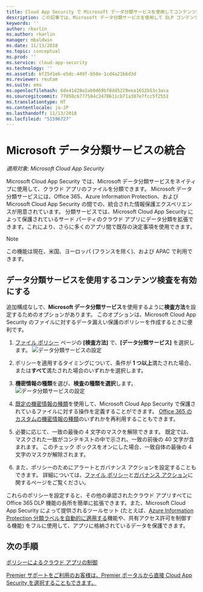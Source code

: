 ```yaml
---
title: Cloud App Security で Microsoft データ分類サービスを使用してコンテンツ検査を実行する方法 | Microsoft Docs
description: この記事では、Microsoft データ分類サービスを使用して DLP コンテンツ検査を実行する場合に Microsoft Cloud App Security で従うプロセスについて説明します。
keywords: ''
author: rkarlin
ms.author: rkarlin
manager: mbaldwin
ms.date: 11/13/2018
ms.topic: conceptual
ms.prod: ''
ms.service: cloud-app-security
ms.technology: ''
ms.assetid: bf25d1e6-e5dc-449f-b50e-1cd4a21b6d3d
ms.reviewer: reutam
ms.suite: ems
ms.openlocfilehash: 6de41d28e2ab9469bf8dd5229eea1652b53c3aca
ms.sourcegitcommit: 77850c6777504c2478611cb71a387e7fcc5f2551
ms.translationtype: HT
ms.contentlocale: ja-JP
ms.lasthandoff: 11/13/2018
ms.locfileid: "51596727"
---
```

# <a name="microsoft-data-classification-services-integration"></a>Microsoft データ分類サービスの統合

*適用対象: Microsoft Cloud App Security*

Microsoft Cloud App Security では、Microsoft データ分類サービスをネイティブに使用して、クラウド アプリのファイルを分類できます。 Microsoft データ分類サービスには、Office 365、Azure Information Protection、および Microsoft Cloud App Security の間での、統合された情報保護エクスペリエンスが用意されています。 分類サービスでは、Microsoft Cloud App Security によって保護されているサード パーティのクラウド アプリにデータ分類を拡張できます。これにより、さらに多くのアプリ間で既存の決定事項を使用できます。

>[!NOTE]
> この機能は現在、米国、ヨーロッパ (フランスを除く)、および APAC で利用できます。


## <a name="enable-content-inspection-with-data-classification-services"></a>データ分類サービスを使用するコンテンツ検査を有効にする
追加構成なしで、**Microsoft データ分類サービス**を使用するように**検査方法**を設定するためのオプションがあります。 このオプションは、Microsoft Cloud App Security のファイルに対するデータ漏えい保護のポリシーを作成するときに便利です。


1. [ファイル ポリシー](data-protection-policies.md) ページの **[検査方法]** で、**[データ分類サービス]** を選択します。
     ![データ分類サービスの設定](./media/dcs-enable.png)
2. ポリシーを適用するタイミングについて、条件が **1 つ以上**満たされた場合、または**すべて**満たされた場合のいずれかを選択します。
3. **機密情報の種類**を選び、**検査の種類を選択**します。
 ![データ分類サービスの設定](./media/dcs-sensitive-information-type.png)

4. [既定の機密情報の種類](https://support.office.com/article/what-the-sensitive-information-types-look-for-fd505979-76be-4d9f-b459-abef3fc9e86b)を使用して、Microsoft Cloud App Security で保護されているファイルに対する操作を定義することができます。 [Office 365 のカスタムの機密情報の種類](https://support.office.com/article/create-a-custom-sensitive-information-type-82c382a5-b6db-44fd-995d-b333b3c7fc30)のいずれかを再利用することもできます。

5. 必要に応じて、一致の最後の 4 文字のマスクを解除できます。 既定では、マスクされた一致がコンテキストの中で示され、一致の前後の 40 文字が含まれます。 このチェック ボックスをオンにした場合、一致自体の最後の 4 文字のマスクが解除されます。

6. また、ポリシーのためにアラートとガバナンス アクションを設定することもできます。 詳細については、[ファイル ポリシー](data-protection-policies.md)と[ガバナンス アクション](governance-actions.md)に関するページをご覧ください。

これらのポリシーを設定すると、その他の承認されたクラウド アプリすべてに Office 365 DLP 機能の長所を簡単に拡張できます。また、Microsoft Cloud App Security によって提供されるツールセット (たとえば、[Azure Information Protection 分類ラベルを自動的に適用する](azip-integration.md)機能や、共有アクセス許可を制御する機能) をフルに使用して、アプリに格納されているデータを保護できます。



## <a name="next-steps"></a>次の手順  
[ポリシーによるクラウド アプリの制御](control-cloud-apps-with-policies.md)   

[Premier サポートをご利用のお客様は、Premier ポータルから直接 Cloud App Security を選択することもできます。](https://premier.microsoft.com/)  
  